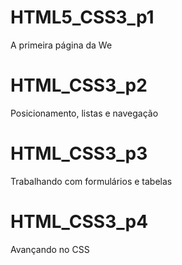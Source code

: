 # HTML5_CSS3_p1
A primeira página da We

# HTML_CSS3_p2
Posicionamento, listas e navegação

# HTML_CSS3_p3
Trabalhando com formulários e tabelas

# HTML_CSS3_p4
Avançando no CSS
